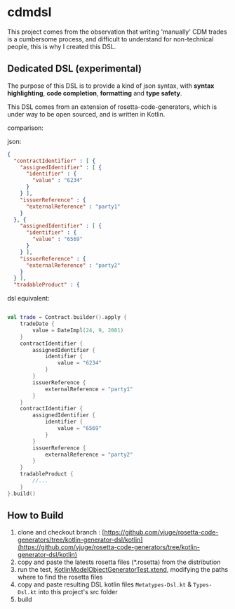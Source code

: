 # cdmdsl

This project comes from the observation that writing 'manually' CDM trades is a cumbersome process, 
and difficult to understand for non-technical people, this is why I created this DSL. 

## Dedicated DSL (experimental)

The purpose of this DSL is to provide a kind of json syntax, with **syntax highlighting**, **code completion**, **formatting** and **type safety**.

This DSL comes from an extension of rosetta-code-generators, which is under way to be open sourced, and is written in Kotlin.

comparison:

json:
```json
{
  "contractIdentifier" : [ {
    "assignedIdentifier" : [ {
      "identifier" : {
        "value" : "6234"
      }
    } ],
    "issuerReference" : {
      "externalReference" : "party1"
    }
  }, {
    "assignedIdentifier" : [ {
      "identifier" : {
        "value" : "6569"
      }
    } ],
    "issuerReference" : {
      "externalReference" : "party2"
    }
  } ],
  "tradableProduct" : {
```

dsl equivalent:

```kotlin

val trade = Contract.builder().apply {
    tradeDate {
        value = DateImpl(24, 9, 2001)
    }
    contractIdentifier {
        assignedIdentifier {
            identifier {
                value = "6234"
            }
        }
        issuerReference {
            externalReference = "party1"
        }
    }
    contractIdentifier {
        assignedIdentifier {
            identifier {
                value = "6569"
            }
        }
        issuerReference {
            externalReference = "party2"
        }
    }
    tradableProduct {
        //...
    }
}.build()

```

## How to Build

1. clone and checkout branch : [https://github.com/vjuge/rosetta-code-generators/tree/kotlin-generator-dsl/kotlin](https://github.com/vjuge/rosetta-code-generators/tree/kotlin-generator-dsl/kotlin)
2. copy and paste the latests rosetta files (*.rosetta) from the distribution
3. run the test, [KotlinModelObjectGeneratorTest.xtend](https://github.com/vjuge/rosetta-code-generators/blob/a5e1f739f5d96decab6e5951c2cd702361baed78/kotlin/src/test/java/com/regnosys/rosetta/generator/kotlin/KotlinModelObjectGeneratorTest.xtend#L33), modifying the paths where to find the rosetta files
4. copy and paste resulting DSL kotlin files `Metatypes-Dsl.kt` & `Types-Dsl.kt` into this project's src folder
5. build

